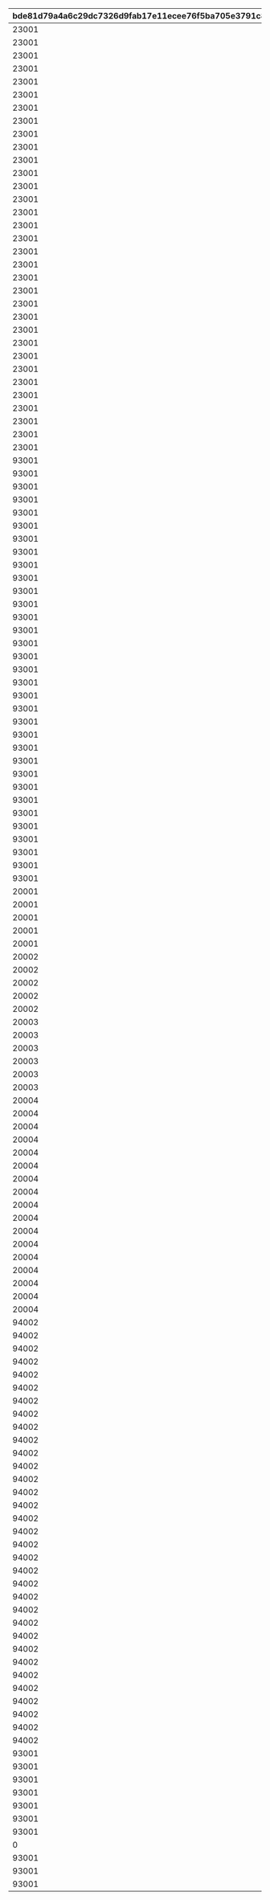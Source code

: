 |bde81d79a4a6c29dc7326d9fab17e11ecee76f5ba705e3791c88c357e9d6b1d6|ac32a9a29dd47ec70bc0944db21e80b66977dfc9e8a93ab55b43be73e8e9fe86|43df1d24d8f0da43fb00eec857ab6075a6ed957065a09eee813248fef57b7029|dbac1245338d84826972ff85972f3a06307a2db6e6449bd5f1f167cbda9e78c6|2898deecb631339befe1e3aa31bdf5a3eecc913a3fcf7563170bec864e2c99e5|1f444120f2cdccd5f568e446096d6fc319459a0a328c5029007015b6654253ce|6b734e6f3337bd36bb774a2f185d901b0324060248b0ce7aaddb108cf880d74f|5e8ca875342e8aeecc1d03d7f027421bb4e44df0971fb0fc326bed8179810e2c|42be14b9798159ac43c4338a837a438d54aeec2d520d7473f71c9998d44c92dc|
| --- | --- | --- | --- | --- | --- | --- | --- | --- |
|23001||2|1||1|2|21600|1|
|23001||3|1||1|2|19800|2|
|23001||3|1||1|2|18000|3|
|23001||3|1||1|2|16200|4|
|23001||4|1||1|2|14400|5|
|23001||4|1||1|2|12960|6|
|23001||5|1||1|2|11520|7|
|23001||6|1||1|2|10080|8|
|23001||7|1||1|2|8640|9|
|23001||8|1||1|2|7200|10|
|23001||10|1||1|2|5760|11|
|23001||12|1||1|2|5040|12|
|23001||14|1||1|2|4320|13|
|23001||16|2||1|2|7200|14|
|23001||18|2||1|2|5400|15|
|23001||18|2||1|2|5040|16|
|23001||18|2||1|2|4800|17|
|23001||20|2||1|2|4500|18|
|23001||20|2||1|2|4320|19|
|23001||24|3||1|2|6000|20|
|23001||48|3||1|2|5700|21|
|23001||48|3||1|2|5400|22|
|23001||51|3||1|2|5220|23|
|23001||54|3||1|2|4980|24|
|23001||54|3||1|2|4800|25|
|23001||60|3||1|2|4500|26|
|23001||60|3||1|2|4320|27|
|23001||63|3||1|2|4200|28|
|23001||64|4||1|2|5400|29|
|23001||68|4||1|2|5220|30|
|23001||72|4||1|2|5040|31|
|23001||72|4||1|2|4920|32|
|23001||72|4||1|2|4800|33|
|93001||80|20||2|6|21600|1|
|93001||96|24||2|6|21600|2|
|93001||112|28||2|6|21600|3|
|93001||120|30||2|6|21600|4|
|93001||128|32||2|6|21600|5|
|93001||136|34||2|6|21600|6|
|93001||144|36||2|6|21600|7|
|93001||152|38||2|6|21600|8|
|93001||160|40||2|6|21600|9|
|93001||168|42||2|6|21600|10|
|93001||176|44||2|6|21600|11|
|93001||184|46||2|6|21600|12|
|93001||192|48||2|6|21600|13|
|93001||200|50||2|6|21600|14|
|93001||208|52||2|6|21600|15|
|93001||216|54||2|6|21600|16|
|93001||224|56||2|6|21600|17|
|93001||232|58||2|6|21600|18|
|93001||240|60||2|6|21600|19|
|93001||248|62||2|6|21600|20|
|93001||256|64||2|6|21600|21|
|93001||264|66||2|6|21600|22|
|93001||272|68||2|6|21600|23|
|93001||280|70||2|6|21600|24|
|93001||288|72||2|6|21600|25|
|93001||296|74||2|6|21600|26|
|93001||304|76||2|6|21600|27|
|93001||312|78||2|6|21600|28|
|93001||320|80||2|6|21600|29|
|93001||328|82||2|6|21600|30|
|93001||336|84||2|6|21600|31|
|93001||340|85||2|6|21600|32|
|93001||344|86||2|6|21600|33|
|20001||3|1||3|2|14400|1|
|20001||5|1||3|2|9600|2|
|20001||7|1||3|2|7200|3|
|20001||10|1||3|2|5400|4|
|20001||15|1||3|2|3600|5|
|20002||6|1||3|2|9600|6|
|20002||8|1||3|2|7200|7|
|20002||12|1||3|2|4800|8|
|20002||16|1||3|2|3600|9|
|20002||20|1||3|2|2700|10|
|20003||6|1||3|2|10800|11|
|20003||8|1||3|2|9000|12|
|20003||12|1||3|2|7200|13|
|20003||16|1||3|2|5400|14|
|20003||20|1||3|2|3600|15|
|20003||30|1||3|2|2880|16|
|20004||7|1||3|2|12600|17|
|20004||8|1||3|2|11400|18|
|20004||9|1||3|2|10200|19|
|20004||10|1||3|2|9300|20|
|20004||10|1||3|2|8700|21|
|20004||13|1||3|2|6600|22|
|20004||14|1||3|2|6300|23|
|20004||15|1||3|2|6000|24|
|20004||15|1||3|2|5700|25|
|20004||16|1||3|2|5400|26|
|20004||17|1||3|2|5100|27|
|20004||18|1||3|2|4860|28|
|20004||19|1||3|2|4620|29|
|20004||20|1||3|2|4440|30|
|20004||21|1||3|2|4260|31|
|20004||22|1||3|2|4080|32|
|20004||22|1||3|2|3960|33|
|94002||12000|3000||4|12|21600|1|
|94002||18000|4500||4|12|21600|2|
|94002||24000|6000||4|12|21600|3|
|94002||30000|7500||4|12|21600|4|
|94002||42000|10500||4|12|21600|5|
|94002||54000|13500||4|12|21600|6|
|94002||66000|16500||4|12|21600|7|
|94002||84000|21000||4|12|21600|8|
|94002||102000|25500||4|12|21600|9|
|94002||120000|30000||4|12|21600|10|
|94002||144000|36000||4|12|21600|11|
|94002||168000|42000||4|12|21600|12|
|94002||192000|48000||4|12|21600|13|
|94002||222000|55500||4|12|21600|14|
|94002||252000|63000||4|12|21600|15|
|94002||282000|70500||4|12|21600|16|
|94002||318000|79500||4|12|21600|17|
|94002||354000|88500||4|12|21600|18|
|94002||390000|97500||4|12|21600|19|
|94002||432000|108000||4|12|21600|20|
|94002||474000|118500||4|12|21600|21|
|94002||516000|129000||4|12|21600|22|
|94002||562000|140500||4|12|21600|23|
|94002||600000|150000||4|12|21600|24|
|94002||642000|160500||4|12|21600|25|
|94002||684000|171000||4|12|21600|26|
|94002||726000|181500||4|12|21600|27|
|94002||768000|192000||4|12|21600|28|
|94002||810000|202500||4|12|21600|29|
|94002||852000|213000||4|12|21600|30|
|94002||894000|223500||4|12|21600|31|
|94002||920000|230000||4|12|21600|32|
|94002||940000|235000||4|12|21600|33|
|93001||48|12||5|6|21600|1|
|93001||48|12||6|6|21600|1|
|93001||48|12||7|6|21600|1|
|93001||48|12||8|6|21600|1|
|93001||48|12||11|6|21600|1|
|93001||48|12||12|6|21600|1|
|93001||48|12||19|6|21600|1|
|0|4999999999|0|1|14999999999|23|0|0|0|
|93001||48|12||25|6|21600|1|
|93001||48|12||28|6|21600|1|
|93001||48|12||30|6|21600|1|
